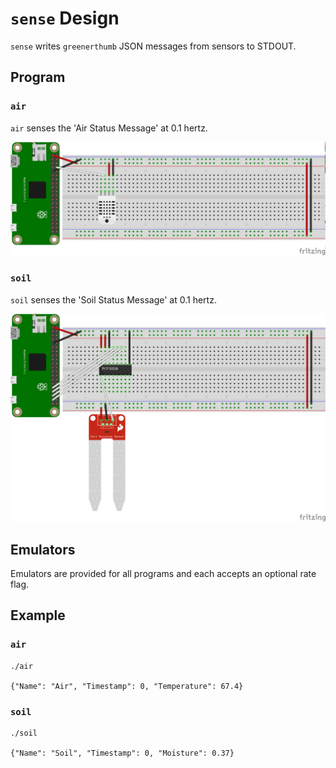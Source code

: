 # `sense` Design

`sense` writes `greenerthumb` JSON messages from sensors to STDOUT.

## Program

### `air`

`air` senses the 'Air Status Message' at 0.1 hertz.

![Air Schematic](air.png)

### `soil`

`soil` senses the 'Soil Status Message' at 0.1 hertz.

![Soil Schematic](soil.png)

## Emulators

Emulators are provided for all programs and each accepts an optional rate flag.

## Example

### `air`

```
./air

{"Name": "Air", "Timestamp": 0, "Temperature": 67.4}
```

### `soil`

```
./soil

{"Name": "Soil", "Timestamp": 0, "Moisture": 0.37}
```
